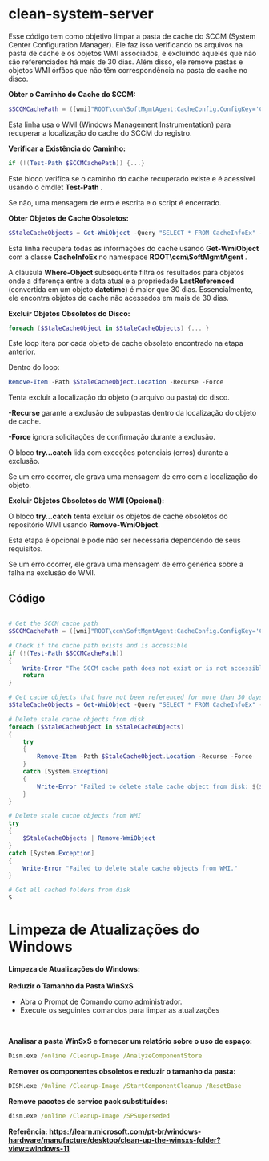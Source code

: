 <h1> clean-system-server </h1>


<p> Esse código tem como objetivo limpar a pasta de cache do SCCM (System Center Configuration Manager). Ele faz isso verificando os arquivos na pasta de cache e os objetos WMI associados, e excluindo aqueles que não são referenciados há mais de 30 dias. Além disso, ele remove pastas e objetos WMI órfãos que não têm correspondência na pasta de cache no disco. </p>

<strong> Obter o Caminho do Cache do SCCM: </strong>

```ps1
$SCCMCachePath = ([wmi]"ROOT\ccm\SoftMgmtAgent:CacheConfig.ConfigKey='Cache'").Location
```
<p> Esta linha usa o WMI (Windows Management Instrumentation) para recuperar a localização do cache do SCCM do registro. </p>

<strong> Verificar a Existência do Caminho: </strong>

```ps1
if (!(Test-Path $SCCMCachePath)) {...}
```

<p> Este bloco verifica se o caminho do cache recuperado existe e é acessível usando o cmdlet  <strong>Test-Path </strong>.</p>
<p> Se não, uma mensagem de erro é escrita e o script é encerrado.</p>

<strong> Obter Objetos de Cache Obsoletos: </strong>
```ps1
$StaleCacheObjects = Get-WmiObject -Query "SELECT * FROM CacheInfoEx" -Namespace "ROOT\ccm\SoftMgmtAgent" | Where-Object { ... }
```
<p> Esta linha recupera todas as informações do cache usando <strong>Get-WmiObject </strong> com a classe <strong>CacheInfoEx </strong> no namespace <strong>ROOT\ccm\SoftMgmtAgent </strong>. </p>
<p>A cláusula <strong>Where-Object </strong> subsequente filtra os resultados para objetos onde a diferença entre a data atual e a propriedade <strong>LastReferenced</strong>  (convertida em um objeto <strong>datetime</strong>) é maior que 30 dias. Essencialmente, ele encontra objetos de cache não acessados em mais de 30 dias.</p>

<strong> Excluir Objetos Obsoletos do Disco: </strong>
```ps1
foreach ($StaleCacheObject in $StaleCacheObjects) {... }
```
<p>Este loop itera por cada objeto de cache obsoleto encontrado na etapa anterior.</p>
<p>Dentro do loop:</p>

```ps1 
Remove-Item -Path $StaleCacheObject.Location -Recurse -Force 
```
<p>Tenta excluir a localização do objeto (o arquivo ou pasta) do disco.</p>

<p> <strong>-Recurse </strong> garante a exclusão de subpastas dentro da localização do objeto de cache.</p>
<p> <strong>-Force </strong> ignora solicitações de confirmação durante a exclusão.</p>
<p>O bloco <strong>try...catch </strong> lida com exceções potenciais (erros) durante a exclusão.</p>
<p>Se um erro ocorrer, ele grava uma mensagem de erro com a localização do objeto.</p>

<strong>  Excluir Objetos Obsoletos do WMI (Opcional): </strong>

<p>O bloco <strong>try...catch</strong> tenta excluir os objetos de cache obsoletos do repositório WMI usando <strong>Remove-WmiObject</strong>. </p>

<p>Esta etapa é opcional e pode não ser necessária dependendo de seus requisitos.</p>
<p>Se um erro ocorrer, ele grava uma mensagem de erro genérica sobre a falha na exclusão do WMI.</p>

<h2> <strong> Código </strong> </h2>

``` ps1

# Get the SCCM cache path
$SCCMCachePath = ([wmi]"ROOT\ccm\SoftMgmtAgent:CacheConfig.ConfigKey='Cache'").Location

# Check if the cache path exists and is accessible
if (!(Test-Path $SCCMCachePath))
{
    Write-Error "The SCCM cache path does not exist or is not accessible: $SCCMCachePath"
    return
}

# Get cache objects that have not been referenced for more than 30 days
$StaleCacheObjects = Get-WmiObject -Query "SELECT * FROM CacheInfoEx" -Namespace "ROOT\ccm\SoftMgmtAgent" | Where-Object { ([datetime](Date) - ([System.Management.ManagementDateTimeConverter]::ToDateTime($_.LastReferenced))).Days -gt 30  }

# Delete stale cache objects from disk
foreach ($StaleCacheObject in $StaleCacheObjects)
{
    try
    {
        Remove-Item -Path $StaleCacheObject.Location -Recurse -Force
    }
    catch [System.Exception]
    {
        Write-Error "Failed to delete stale cache object from disk: $($StaleCacheObject.Location)"
    }
}

# Delete stale cache objects from WMI
try
{
    $StaleCacheObjects | Remove-WmiObject
}
catch [System.Exception]
{
    Write-Error "Failed to delete stale cache objects from WMI."
}

# Get all cached folders from disk
$

```

# Limpeza de Atualizações do Windows

<strong> Limpeza de Atualizações do Windows: </strong> 
<br>
<br>
<strong> Reduzir o Tamanho da Pasta WinSxS </strong> 
<br>
- Abra o Prompt de Comando como administrador.
- Execute os seguintes comandos para limpar as atualizações
<br>

<strong>  Analisar a pasta WinSxS e fornecer um relatório sobre o uso de espaço: </strong>

```cmd
Dism.exe /online /Cleanup-Image /AnalyzeComponentStore
```
<strong> Remover os componentes obsoletos e reduzir o tamanho da pasta: </strong>
```cmd
DISM.exe /Online /Cleanup-Image /StartComponentCleanup /ResetBase
```
<strong> Remove pacotes de service pack substituídos: </strong> 
```cmd
dism.exe /online /Cleanup-Image /SPSuperseded
```
<strong> Referência: https://learn.microsoft.com/pt-br/windows-hardware/manufacture/desktop/clean-up-the-winsxs-folder?view=windows-11 </strong>
